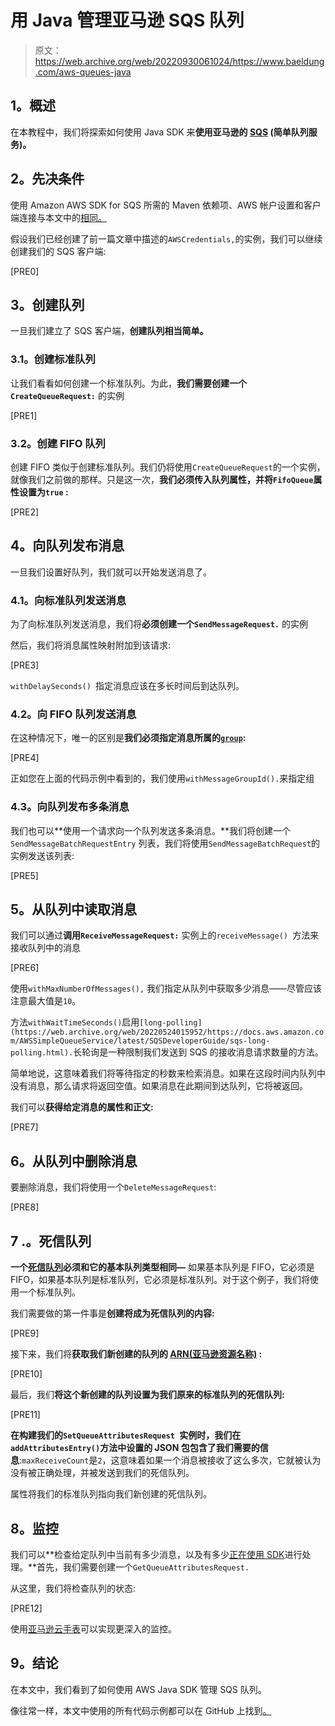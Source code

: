 # 用 Java 管理亚马逊 SQS 队列

> 原文：<https://web.archive.org/web/20220930061024/https://www.baeldung.com/aws-queues-java>

## **1。概述**

在本教程中，我们将探索如何使用 Java SDK 来**使用亚马逊的 [SQS](https://web.archive.org/web/20220524015952/https://aws.amazon.com/sqs/) (简单队列服务)。**

## **2。先决条件**

使用 Amazon AWS SDK for SQS 所需的 Maven 依赖项、AWS 帐户设置和客户端连接与本文中的[相同。](/web/20220524015952/https://www.baeldung.com/aws-s3-java)

假设我们已经创建了前一篇文章中描述的`AWSCredentials,`的实例，我们可以继续创建我们的 SQS 客户端:

[PRE0]

## **3。创建队列**

一旦我们建立了 SQS 客户端，**创建队列相当简单。**

### **3.1。创建标准队列**

让我们看看如何创建一个标准队列。为此，**我们需要创建一个`CreateQueueRequest:`** 的实例

[PRE1]

### **3.2。创建 FIFO 队列**

创建 FIFO 类似于创建标准队列。我们仍将使用`CreateQueueRequest`的一个实例，就像我们之前做的那样。只是这一次，**我们必须传入队列属性，并将`FifoQueue`属性设置为`true` :**

[PRE2]

## **4。向队列发布消息**

一旦我们设置好队列，我们就可以开始发送消息了。

### **4.1。向标准队列发送消息**

为了向标准队列发送消息，我们将**必须创建一个`SendMessageRequest.`** 的实例

然后，我们将消息属性映射附加到该请求:

[PRE3]

`withDelaySeconds() `指定消息应该在多长时间后到达队列。

### **4.2。向 FIFO 队列发送消息**

在这种情况下，唯一的区别是**我们必须指定消息所属的[`group`](https://web.archive.org/web/20220524015952/https://docs.aws.amazon.com/AWSSimpleQueueService/latest/SQSDeveloperGuide/FIFO-queues.html):**

[PRE4]

正如您在上面的代码示例中看到的，我们使用`withMessageGroupId().`来指定组

### **4.3。向队列发布多条消息**

我们也可以**使用一个请求向一个队列发送多条消息。**我们将创建一个`SendMessageBatchRequestEntry` 列表，我们将使用`SendMessageBatchRequest`的实例发送该列表:

[PRE5]

## **5。从队列中读取消息**

我们可以通过**调用`ReceiveMessageRequest:`** 实例上的`receiveMessage() `方法来接收队列中的消息

[PRE6]

使用`withMaxNumberOfMessages(),` 我们指定从队列中获取多少消息——尽管应该注意最大值是`10`。

方法`withWaitTimeSeconds()`启用`[long-polling](https://web.archive.org/web/20220524015952/https://docs.aws.amazon.com/AWSSimpleQueueService/latest/SQSDeveloperGuide/sqs-long-polling.html).`长轮询是一种限制我们发送到 SQS 的接收消息请求数量的方法。

简单地说，这意味着我们将等待指定的秒数来检索消息。如果在这段时间内队列中没有消息，那么请求将返回空值。如果消息在此期间到达队列，它将被返回。

我们可以**获得给定消息的属性和正文:**

[PRE7]

## **6。从队列中删除消息**

要删除消息，我们将使用一个`DeleteMessageRequest`:

[PRE8]

## 7 .**。死信队列**

**一个[死信队列](https://web.archive.org/web/20220524015952/https://en.wikipedia.org/wiki/Dead_letter_queue)必须和它的基本队列类型相同—** 如果基本队列是 FIFO，它必须是 FIFO，如果基本队列是标准队列，它必须是标准队列。对于这个例子，我们将使用一个标准队列。

我们需要做的第一件事是**创建将成为死信队列的内容:**

[PRE9]

接下来，我们将**获取我们新创建的队列的 [ARN(亚马逊资源名称)](https://web.archive.org/web/20220524015952/https://docs.aws.amazon.com/general/latest/gr/aws-arns-and-namespaces.html) :**

[PRE10]

最后，我们**将这个新创建的队列设置为我们原来的标准队列的死信队列:**

[PRE11]

**在构建我们的`SetQueueAttributesRequest `实例时，我们在`addAttributesEntry()`方法中设置的 JSON 包包含了我们需要的信息**:`maxReceiveCount`是`2`，这意味着如果一个消息被接收了这么多次，它就被认为没有被正确处理，并被发送到我们的死信队列。

属性将我们的标准队列指向我们新创建的死信队列。

## **8。监控**

我们可以**检查给定队列中当前有多少消息，以及有多少[正在使用 SDK](https://web.archive.org/web/20220524015952/https://docs.aws.amazon.com/AWSSimpleQueueService/latest/SQSDeveloperGuide/sqs-visibility-timeout.html)进行处理。**首先，我们需要创建一个`GetQueueAttributesRequest. `

从这里，我们将检查队列的状态:

[PRE12]

使用[亚马逊云手表](https://web.archive.org/web/20220524015952/https://docs.aws.amazon.com/AWSSimpleQueueService/latest/SQSDeveloperGuide/sqs-monitoring-using-cloudwatch.html)可以实现更深入的监控。

## **9。结论**

在本文中，我们看到了如何使用 AWS Java SDK 管理 SQS 队列。

像往常一样，本文中使用的所有代码示例都可以在 GitHub 上找到[。](https://web.archive.org/web/20220524015952/https://github.com/eugenp/tutorials/tree/master/aws-modules/aws-miscellaneous)